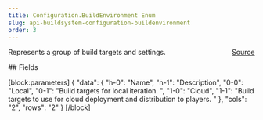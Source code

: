 ```yaml
---
title: Configuration.BuildEnvironment Enum
slug: api-buildsystem-configuration-buildenvironment
order: 3
---
```

<span style="float: right"><a href="https://www.github.com/spatialos/gdk-for-unity/blob/0.3.3/workers/unity/Packages/io.improbable.gdk.buildsystem/Configuration/BuildEnvironment.cs/#L6">Source</a></span>

</p>


Represents a group of build targets and settings. 



</p>
## Fields


[block:parameters]
{
  "data": {
    "h-0": "Name",
    "h-1": "Description",
    "0-0": "Local",
    "0-1": "Build targets for local iteration. ",
    "1-0": "Cloud",
    "1-1": "Build targets to use for cloud deployment and distribution to players. "
  },
  "cols": "2",
  "rows": "2"
}
[/block]

